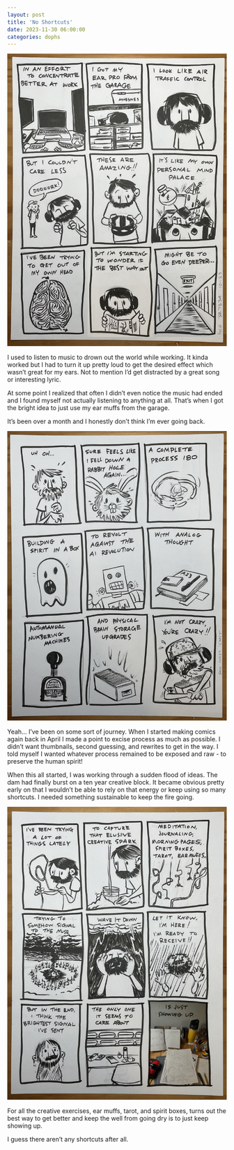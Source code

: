 ```yaml
---
layout: post
title: 'No Shortcuts'
date: 2023-11-30 06:00:00
categories: dophs
---
```


![](../../images/231130-1.jpg)

I used to listen to music to drown out the world while working. It kinda worked but I had to turn it up pretty loud to get the desired effect which wasn’t great for my ears. Not to mention I’d get distracted by a great song or interesting lyric.

At some point I realized that often I didn’t even notice the music had ended and I found myself not actually listening to anything at all. That’s when I got the bright idea to just use my ear muffs from the garage.

It’s been over a month and I honestly don’t think I’m ever going back.

![](../../images/231130-2.jpg)

Yeah… I’ve been on some sort of journey. When I started making comics again back in April I made a point to excise process as much as possible. I didn’t want thumbnails, second guessing, and rewrites to get in the way. I told myself I wanted whatever process remained to be exposed and raw - to preserve the human spirit!

When this all started, I was working through a sudden flood of ideas. The dam had finally burst on a ten year creative block. It became obvious pretty early on that I wouldn’t be able to rely on that energy or keep using so many shortcuts. I needed something sustainable to keep the fire going.

![](../../images/231130-3.jpg)

For all the creative exercises, ear muffs, tarot, and spirit boxes, turns out the best way to get better and keep the well from going dry is to just keep showing up.

I guess there aren’t any shortcuts after all.
